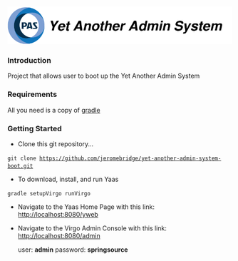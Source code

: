 ![Yaas logo](documentation/files/yaas-logo.png "Yaas logo")

### Introduction

Project that allows user to boot up the Yet Another Admin System

### Requirements

All you need is a copy of [gradle](http://gradle.org/)


### Getting Started

* Clone this git repository...

<code>git clone https://github.com/jeromebridge/yet-another-admin-system-boot.git</code>


* To download, install, and run Yaas

<code>gradle setupVirgo runVirgo</code>

* Navigate to the Yaas Home Page with this link: <a href="http://localhost:8080/yweb">http://localhost:8080/yweb</a>

* Navigate to the Virgo Admin Console with this link: <a href="http://localhost:8080/admin">http://localhost:8080/admin</a>

    user: **admin** password: **springsource**
